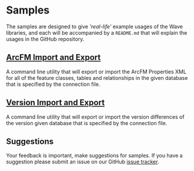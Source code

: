 # Samples
The samples are designed to give *'real-life'* example usages of the Wave libraries, and each will be accompanied by a `README.md` that will explain the usages in the GitHub repository.

## [ArcFM Import and Export](https://github.com/Jumpercables/Wave/blob/master/samples/ArcFM%20Import%20and%20Export/README.md)
A command line utility that will export or import the ArcFM Properties XML for all of the feature classes, tables and relationships in the given database that is specified by the connection file.

## [Version Import and Export](https://github.com/Jumpercables/Wave/blob/master/samples/Version%20Import%20and%20Export/README.md)
A command line utility that will export or import the version differences of the version given database that is specified by the connection file.

## Suggestions
Your feedback is important, make suggestions for samples. If you have a suggestion please submit an issue on our GitHub [issue tracker](https://github.com/Jumpercables/Wave/issues).
